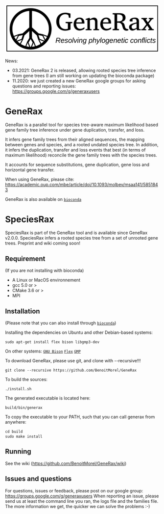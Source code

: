 ![alt text](doc/generax_logo.png?raw=true "GeneRax")

News: 
* 03.2021: GeneRax 2 is released, allowing rooted species tree inference from gene trees (I am still working on updating the bioconda package) 
* 11.2020: we just created a new GeneRax google groups for asking questions and reporting issues:  https://groups.google.com/g/generaxusers

# GeneRax 

GeneRax is a parallel tool for species tree-aware maximum likelihood based gene family tree inference under gene duplication, transfer, and loss.

It infers gene family trees from their aligned sequences, the mapping between genes and species, and a rooted undated species tree. In addition, it infers the duplication, transfer and loss events that best (in terms of maximum likelihood) reconcile the gene family trees with the species trees.

It accounts for sequence substitutions, gene duplication, gene loss and horizontal gene transfer.

When using GeneRax, please cite: https://academic.oup.com/mbe/article/doi/10.1093/molbev/msaa141/5851843

GeneRax is also available on [`bioconda`](https://anaconda.org/bioconda/generax) 

# SpeciesRax

SpeciesRax is part of the GeneRax tool and is available since GeneRax v2.0.0. SpeciesRax infers a rooted species tree from a set of unrooted gene trees. Preprint and wiki coming soon!

## Requirement

(If you are not installing with bioconda)

* A Linux or MacOS environnement
* gcc 5.0 or > 
* CMake 3.6 or >
* MPI

## Installation 

(Please note that you can also install through [`bioconda`](https://anaconda.org/bioconda/generax))

Installing the dependencies on Ubuntu and other Debian-based systems:
```
sudo apt-get install flex bison libgmp3-dev
```

On other systems: [`GNU Bison`](http://www.gnu.org/software/bison/) [`Flex`](http://flex.sourceforge.net/) [`GMP`](https://gmplib.org/)


 To download GeneRax, please use git,  and clone with --recursive!!!

```
git clone --recursive https://github.com/BenoitMorel/GeneRax
```

To build the sources:
```
./install.sh
```

The generated executable is located here:
```
build/bin/generax
```

To copy the executable to your PATH, such that you can call generax from anywhere:
```
cd build
sudo make install
```



## Running

See the wiki (https://github.com/BenoitMorel/GeneRax/wiki)

## Issues and questions

For questions, issues or feedback, please post on our google group: https://groups.google.com/g/generaxusers
When reporting an issue, please send us at least the command line you ran, the logs file and the families file. The more information we get, the quicker we can solve the problems :-)

